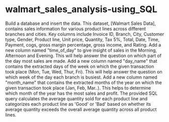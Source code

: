 # walmart_sales_analysis-using_SQL

Build a database and insert the data.
This dataset, [Walmart Sales Data], contains sales information for various product lines across different branches and cities. Key columns include Invoice ID, Branch, City, Customer type, Gender, Product line, Unit price, Quantity, Tax 5%, Total, Date, Time, Payment, cogs, gross margin percentage, gross income, and Rating.
Add a new column named "time_of_day" to give insight of sales in the Morning, Afternoon and Evening. This will help answer the question on which part of the day most sales are made.
Add a new column named "day_name" that contains the extracted days of the week on which the given transaction took place (Mon, Tue, Wed, Thur, Fri). This will help answer the question on which week of the day each branch is busiest.
Add a new column named "month_name" that contains the extracted months of the year on which the given transaction took place (Jan, Feb, Mar..). This helps to determine which month of the year has the most sales and profit.
The provided SQL query calculates the average quantity sold for each product line and categorizes each product line as 'Good' or 'Bad' based on whether its average quantity exceeds the overall average quantity across all product lines.
